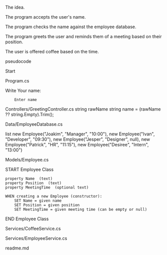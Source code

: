 The idea.

The program accepts the user's name.

The program checks the name against the employee database.

The program greets the user and reminds them of a meeting based on their position.

The user is offered coffee based on the time.

pseudocode

Start

Program.cs

Write Your name:

        Enter name

Controllers/GreetingController.cs
string rawName
string name = (rawName ?? string.Empty).Trim();

Data/EmployeeDatabase.cs

list
new Employee("Joakim", "Manager", "10:00"),
new Employee("Ivan", "Developer", "09:30"),
new Employee("Jesper", "Designer", null),
new Employee("Patrick", "HR", "11:15"),
new Employee("Desiree", "Intern", "13:00")

Models/Employee.cs

START Employee Class

    property Name  (text)
    property Position  (text)
    property MeetingTime  (optional text)

    WHEN creating a new Employee (constructor):
        SET Name = given name
        SET Position = given position
        SET MeetingTime = given meeting time (can be empty or null)

END Employee Class

Services/CoffeeService.cs

Services/EmployeeService.cs

readme.md
